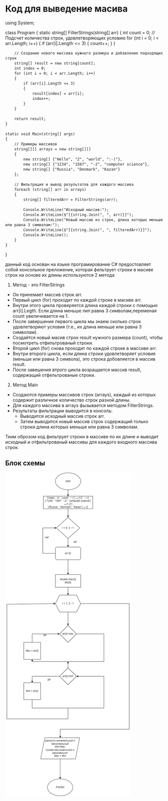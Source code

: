 # Код для выведение масива 
using System;

class Program
{
    static string[] FilterStrings(string[] arr)
    {
        int count = 0;
        // Подсчет количества строк, удовлетворяющих условию
        for (int i = 0; i < arr.Length; i++)
        {
            if (arr[i].Length <= 3)
            {
                count++;
            }
        }

        // Создание нового массива нужного размера и добавление подходящих строк
        string[] result = new string[count];
        int index = 0;
        for (int i = 0; i < arr.Length; i++)
        {
            if (arr[i].Length <= 3)
            {
                result[index] = arr[i];
                index++;
            }
        }

        return result;
    }

    static void Main(string[] args)
    {
        // Примеры массивов
        string[][] arrays = new string[][]
        {
            new string[] {"Hello", "2", "world", ":-)"},
            new string[] {"1234", "1567", "-2", "computer science"},
            new string[] {"Russia", "Denmark", "Kazan"}
        };

        // Фильтрация и вывод результатов для каждого массива
        foreach (string[] arr in arrays)
        {
            string[] filteredArr = FilterStrings(arr);

            Console.WriteLine("Исходный массив:");
            Console.WriteLine($"[{string.Join(", ", arr)}]");
            Console.WriteLine("Новый массив из строк, длина которых меньше или равна 3 символам:");
            Console.WriteLine($"[{string.Join(", ", filteredArr)}]");
            Console.WriteLine();
        }
    }
}  

данный код основан на языке програмирование С# предостовляет собой консольное преложение, которая фельтрует строки в масиве строк на основе их длины используются 2 метода 

1)  Метод - это FilterStrings
* Он принемает массив строк arr.
* Первый цикл (for) проходит по каждой строке в масиве arr.
* Внутри этого цикла проверяется длина каждой строки с помощью arr[i].Legth. Если длина меньше лил равна 3 символам,переменая count увеличивается на 1.
* После завершение первого цикла мы знаем сколько строк удовлетворяют условия (т.е., их длина меньше или равна 3 символам).
* Создаётся новый масив строк result нужного размера (count), чтобы посмотреть отфильтрованый строки.
* Второй цикл (for) снова проходит по каждой строке в массиве arr.
* Внутри второго цикла, если длина строки удовлетворяет условия (меньше или равна 3 символа), это строка добовляется в массив result.
* После завешения втрого цикла возращается массив result, содержащий отфельтрованые строки.
2) Метод Main
* Создаются примеры массивов строк (arrays), каждый из которых содержит различное количество строк разной длины.
* Для каждого массива в arrays фызывается методом FilterStrings.
* Результаты фильтрации выводится в консоль:
  * Выводится исходный массив строк arr.
   * Затем выводится новый массив строк содержащий только строки длина которых меньше или равна 3 символам.

Тким оброзом код фильтрует строки в массиве по их длине и выводит исходный и отфильтрованый массивы для каждого входного массива строк.

## Блок схемы
![you](you.png)
